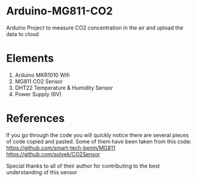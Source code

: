 # Arduino-MG811-CO2
Arduino Project to measure CO2 concentration in the air and upload the data to cloud

# Elements
1. Arduino MKR1010 Wifi
2. MG811 CO2 Sensor
3. DHT22 Temperature & Humidity Sensor
4. Power Supply (6V)

# References
If you go through the code you will quickly notice there are several pieces of code copied and pasted. Some of them have been taken from this code:
https://github.com/smart-tech-benin/MG811
https://github.com/solvek/CO2Sensor

Special thanks to all of their author for contributing to the best understanding of this sensor
